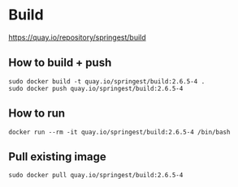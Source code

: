 # Build

https://quay.io/repository/springest/build

## How to build + push

```
sudo docker build -t quay.io/springest/build:2.6.5-4 .
sudo docker push quay.io/springest/build:2.6.5-4
```

## How to run

```
docker run --rm -it quay.io/springest/build:2.6.5-4 /bin/bash
```

## Pull existing image

```
sudo docker pull quay.io/springest/build:2.6.5-4
```
